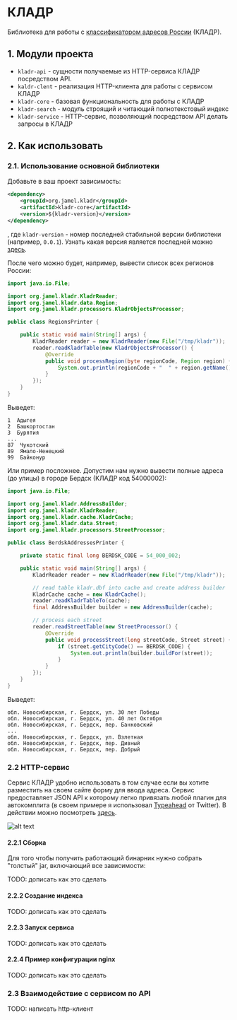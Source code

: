 # КЛАДР

Библиотека для работы с [классификатором адресов России](http://www.gnivc.ru/inf_provision/classifiers_reference/kladr/) (КЛАДР).

## 1. Модули проекта
  
  * `kladr-api` - сущности получаемые из HTTP-сервиса КЛАДР посредством API.
  * `kaldr-clent` - реализация HTTP-клиента для работы с сервисом КЛАДР
  * `kladr-core` - базовая функциональность для работы с КЛАДР
  * `kladr-search` - модуль строящий и читающий полнотекстовый индекс
  * `kladr-service` - HTTP-сервис, позволяющий посредством API делать запросы в КЛАДР

## 2. Как использовать

### 2.1. Использование основной библиотеки

Добавьте в ваш проект зависимость:

```xml
<dependency>
    <groupId>org.jamel.kladr</groupId>
    <artifactId>kladr-core</artifactId>
    <version>${kladr-version}</version>
</dependency>
```

, где `kladr-version` - номер последней стабильной версии библиотеки (например, `0.0.1`). Узнать какая версия является последней можно [здесь](https://github.com/jamel/kladr/releases).

После чего можно будет, например, вывести список всех регионов России:

```java
import java.io.File;

import org.jamel.kladr.KladrReader;
import org.jamel.kladr.data.Region;
import org.jamel.kladr.processors.KladrObjectsProcessor;

public class RegionsPrinter {

    public static void main(String[] args) {
        KladrReader reader = new KladrReader(new File("/tmp/kladr"));
        reader.readKladrTable(new KladrObjectsProcessor() {
            @Override
            public void processRegion(byte regionCode, Region region) {
                System.out.println(regionCode + "  " + region.getName());
            }
        });
    }
}
```

Выведет:
```
1  Адыгея
2  Башкортостан
3  Бурятия
...
87  Чукотский
89  Ямало-Ненецкий
99  Байконур
```

Или пример посложнее. Допустим нам нужно вывести полные адреса (до улицы) в городе Бердск (КЛАДР код 54000002):

```java
import java.io.File;

import org.jamel.kladr.AddressBuilder;
import org.jamel.kladr.KladrReader;
import org.jamel.kladr.cache.KladrCache;
import org.jamel.kladr.data.Street;
import org.jamel.kladr.processors.StreetProcessor;

public class BerdskAddressesPrinter {

    private static final long BERDSK_CODE = 54_000_002;

    public static void main(String[] args) {
        KladrReader reader = new KladrReader(new File("/tmp/kladr"));

        // read table kladr.dbf into cache and create address builder
        KladrCache cache = new KladrCache();
        reader.readKladrTableTo(cache);
        final AddressBuilder builder = new AddressBuilder(cache);

        // process each street
        reader.readStreetTable(new StreetProcessor() {
            @Override
            public void processStreet(long streetCode, Street street) {
                if (street.getCityCode() == BERDSK_CODE) {
                    System.out.println(builder.buildFor(street));
                }
            }
        });
    }
}

```

Выведет:
```
обл. Новосибирская, г. Бердск, ул. 30 лет Победы
обл. Новосибирская, г. Бердск, ул. 40 лет Октября
обл. Новосибирская, г. Бердск, пер. Банковский
...
обл. Новосибирская, г. Бердск, ул. Взлетная
обл. Новосибирская, г. Бердск, пер. Дивный
обл. Новосибирская, г. Бердск, пер. Добрый
```

### 2.2 HTTP-сервис

Сервис КЛАДР удобно использовать в том случае если вы хотите разместить на своем сайте форму для ввода адреса. Сервис предоставляет JSON API к которому легко привязать любой плагин для автокомплита (в своем примере я использовал [Typeahead](http://twitter.github.io/typeahead.js/) от Twitter). В действии можно посмотреть [здесь](http://indexes.polovko.me/kladr.html).

![alt text](http://img-fotki.yandex.ru/get/9153/182567699.0/0_bcad5_8370d82b_orig "Пример использования сервиса")

#### 2.2.1 Сборка

Для того чтобы получить работающий бинарник нужно собрать "толстый" jar, включающий все зависимости:

TODO: дописать как это сделать

#### 2.2.2 Создание индекса

TODO: дописать как это сделать

#### 2.2.3 Запуск сервиса

TODO: дописать как это сделать

#### 2.2.4 Пример конфигурации nginx

TODO: дописать как это сделать

### 2.3 Взаимодействие с сервисом по API

TODO: написать http-клиент



